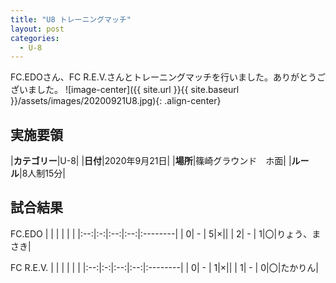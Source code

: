 ```yaml
---
title: "U8 トレーニングマッチ"
layout: post
categories:
  - U-8
---
```


FC.EDOさん、FC R.E.V.さんとトレーニングマッチを行いました。ありがとうございました。
![image-center]({{ site.url }}{{ site.baseurl }}/assets/images/20200921U8.jpg){: .align-center}

## 実施要領

|**カテゴリー**|U-8|
|**日付**|2020年9月21日|
|**場所**|篠崎グラウンド　ホ面|
|**ルール**|8人制15分|


## 試合結果

FC.EDO
|    |   |    |         |    |
|:--:|:-:|:--:|:--:|:--------|
|    0| - |   5|×||
|    2| - |   1|〇|りょう、まさき|

FC R.E.V.
|    |   |    |         |    |
|:--:|:-:|:--:|:--:|:--------|
|    0| - |   1|×||
|    1| - |   0|〇|たかりん|
